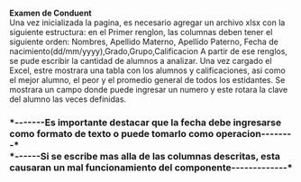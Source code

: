 <b>Examen de Conduent</b><br/>
Una vez inicializada la pagina, es necesario agregar un archivo xlsx con la siguiente estructura:
en el Primer renglon, las columnas deben tener el siguiente orden:
Nombres, Apellido Materno, Apellido Paterno, Fecha de nacimiento(dd/mm/yyyy),Grado,Grupo,Calificacion
A partir de ese renglos, se pude escribir la cantidad de alumnos a analizar.
Una vez cargado el Excel, estre mostrara una tabla con los alumnos y calificaciones, asi como el mejor alumno, el peor y el promedio general de todos los estidantes.
Se mostrara un campo donde puede ingresar un numero y este rotara la clave del alumno las veces definidas.
<br/>
<h3> *-------Es importante destacar que la fecha debe ingresarse como formato de texto o puede tomarlo como operacion--------*<br/>
*------Si se escribe mas alla de las columnas descritas, esta causaran un mal funcionamiento del componente-------------*</h3>
